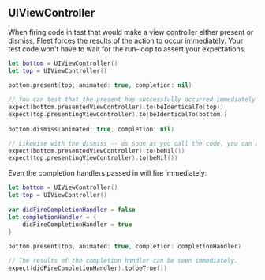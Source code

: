 ## UIViewController

When firing code in test that would make a view controller either present or dismiss, Fleet forces the results of the action to occur immediately. Your test code won't have to wait for the run-loop to assert your expectations. 

```swift
let bottom = UIViewController()
let top = UIViewController()
        
bottom.present(top, animated: true, completion: nil)

// You can test that the present has successfully occurred immediately after executing it. 
expect(bottom.presentedViewController).to(beIdenticalTo(top))
expect(top.presentingViewController).to(beIdenticalTo(bottom))
        
bottom.dismiss(animated: true, completion: nil)

// Likewise with the dismiss -- as soon as you call the code, you can assert on the results.
expect(bottom.presentedViewController).to(beNil())
expect(top.presentingViewController).to(beNil())
```

Even the completion handlers passed in will fire immediately: 
```swift
let bottom = UIViewController()
let top = UIViewController()
        
var didFireCompletionHandler = false
let completionHandler = {
    didFireCompletionHandler = true
}
        
bottom.present(top, animated: true, completion: completionHandler)

// The results of the completion handler can be seen immediately.        
expect(didFireCompletionHandler).to(beTrue())
```

